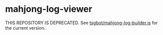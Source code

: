 # mahjong-log-viewer

THIS REPOSITORY IS DEPRECATED. See [tsgbot/mahjong-log-builder.js](https://github.com/tsg-ut/tsgbot/blob/master/mahjong-log-builder.js) for the current version.
